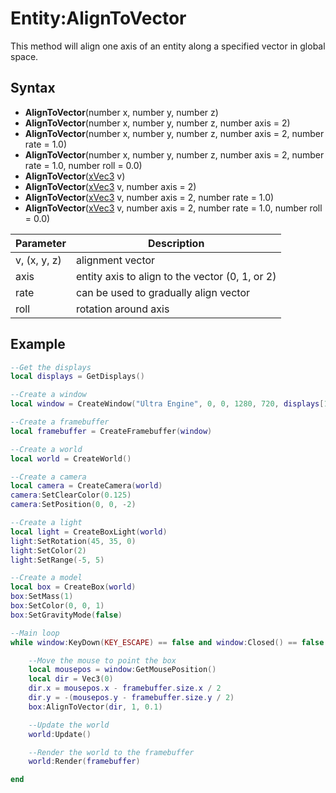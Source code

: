 # Entity:AlignToVector

This method will align one axis of an entity along a specified vector in global space.

## Syntax

- **AlignToVector**(number x, number y, number z)
- **AlignToVector**(number x, number y, number z, number axis = 2)
- **AlignToVector**(number x, number y, number z, number axis = 2, number rate = 1.0)
- **AlignToVector**(number x, number y, number z, number axis = 2, number rate = 1.0, number roll = 0.0)
- **AlignToVector**([xVec3](xVec3.md) v)
- **AlignToVector**([xVec3](xVec3.md) v, number axis = 2)
- **AlignToVector**([xVec3](xVec3.md) v, number axis = 2, number rate = 1.0)
- **AlignToVector**([xVec3](xVec3.md) v, number axis = 2, number rate = 1.0, number roll = 0.0)

| Parameter | Description |
| --- | --- |
| v, (x, y, z) | alignment vector  |
| axis | entity axis to align to the vector (0, 1, or 2) |
| rate | can be used to gradually align vector |
| roll | rotation around axis |

## Example

```lua
--Get the displays
local displays = GetDisplays()

--Create a window
local window = CreateWindow("Ultra Engine", 0, 0, 1280, 720, displays[1], WINDOW_CENTER | WINDOW_TITLEBAR)

--Create a framebuffer
local framebuffer = CreateFramebuffer(window)

--Create a world
local world = CreateWorld()

--Create a camera
local camera = CreateCamera(world)
camera:SetClearColor(0.125)
camera:SetPosition(0, 0, -2)

--Create a light
local light = CreateBoxLight(world)
light:SetRotation(45, 35, 0)
light:SetColor(2)
light:SetRange(-5, 5)

--Create a model
local box = CreateBox(world)
box:SetMass(1)
box:SetColor(0, 0, 1)
box:SetGravityMode(false)

--Main loop
while window:KeyDown(KEY_ESCAPE) == false and window:Closed() == false do

	--Move the mouse to point the box
	local mousepos = window:GetMousePosition()
	local dir = Vec3(0)
	dir.x = mousepos.x - framebuffer.size.x / 2
	dir.y = -(mousepos.y - framebuffer.size.y / 2)
	box:AlignToVector(dir, 1, 0.1)

	--Update the world
	world:Update()

	--Render the world to the framebuffer
	world:Render(framebuffer)

end
```
